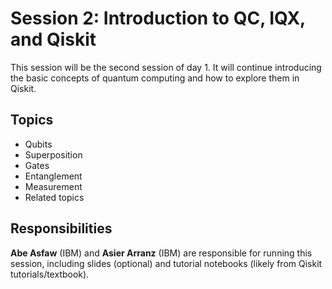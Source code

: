 # Session 2: Introduction to QC, IQX, and Qiskit

This session will be the second session of day 1. It will continue introducing the basic concepts of quantum computing and how to explore them in Qiskit.

## Topics

* Qubits
* Superposition
* Gates
* Entanglement
* Measurement
* Related topics

## Responsibilities

**Abe Asfaw** (IBM) and **Asier Arranz** (IBM) are responsible for running this session, including slides (optional) and tutorial notebooks (likely from Qiskit tutorials/textbook).

